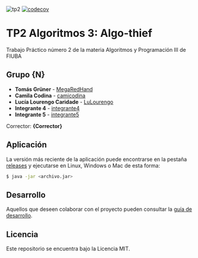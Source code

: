 ![tp2](https://github.com/MegaRedHand/algo-thief/actions/workflows/build.yml/badge.svg) [![codecov](https://codecov.io/gh/MegaRedHand/algo-thief/branch/main/graph/badge.svg)](https://codecov.io/gh/MegaRedHand/algo-thief)

# TP2 Algoritmos 3: Algo-thief

Trabajo Práctico número 2 de la materia Algoritmos y Programación III de FIUBA

## Grupo {N}

* **Tomás Grüner** - [MegaRedHand](https://github.com/MegaRedHand)
* **Camila Codina** - [camicodina](https://github.com/camicodina)
* **Lucía Lourengo Caridade** - [LuLourengo](https://github.com/LuLourengo)
* **Integrante 4** - [integrante4](https://github.com/integrante4)
* **Integrante 5** - [integrante5](https://github.com/integrante5)

Corrector: **{Corrector}**

## Aplicación

La versión más reciente de la aplicación puede encontrarse en la pestaña [releases](https://github.com/MegaRedHand/algo-thief/releases/latest) y ejecutarse en Linux, Windows o Mac de esta forma:

```bash
$ java -jar <archivo.jar>
```

## Desarrollo

Aquellos que deseen colaborar con el proyecto pueden consultar la [guía de desarrollo](./docs/Desarrollo.md).

## Licencia

Este repositorio se encuentra bajo la Licencia MIT.

